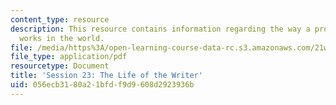```yaml
---
content_type: resource
description: This resource contains information regarding the way a professional writer
  works in the world.
file: /media/https%3A/open-learning-course-data-rc.s3.amazonaws.com/21w-755-writing-and-reading-short-stories-spring-2012/056ecb3180a21bfdf9d9608d2923936b_MIT21W_755S12_ses23.pdf
file_type: application/pdf
resourcetype: Document
title: 'Session 23: The Life of the Writer'
uid: 056ecb31-80a2-1bfd-f9d9-608d2923936b
---
```

